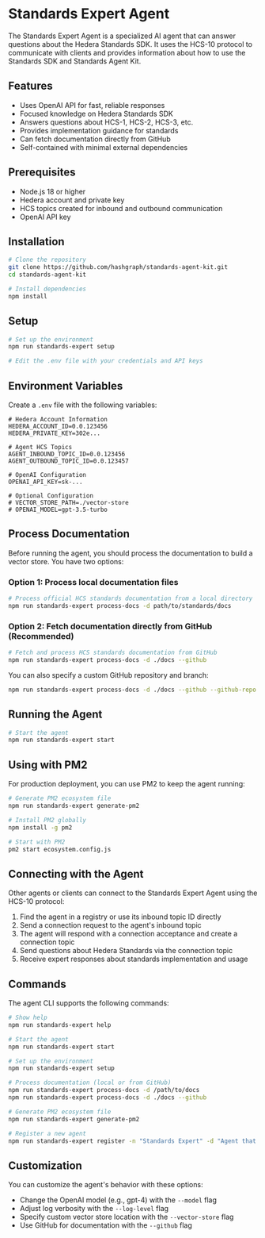 # Standards Expert Agent

The Standards Expert Agent is a specialized AI agent that can answer questions about the Hedera Standards SDK. It uses the HCS-10 protocol to communicate with clients and provides information about how to use the Standards SDK and Standards Agent Kit.

## Features

- Uses OpenAI API for fast, reliable responses
- Focused knowledge on Hedera Standards SDK
- Answers questions about HCS-1, HCS-2, HCS-3, etc.
- Provides implementation guidance for standards
- Can fetch documentation directly from GitHub
- Self-contained with minimal external dependencies

## Prerequisites

- Node.js 18 or higher
- Hedera account and private key
- HCS topics created for inbound and outbound communication
- OpenAI API key

## Installation

```bash
# Clone the repository
git clone https://github.com/hashgraph/standards-agent-kit.git
cd standards-agent-kit

# Install dependencies
npm install
```

## Setup

```bash
# Set up the environment
npm run standards-expert setup

# Edit the .env file with your credentials and API keys
```

## Environment Variables

Create a `.env` file with the following variables:

```
# Hedera Account Information
HEDERA_ACCOUNT_ID=0.0.123456
HEDERA_PRIVATE_KEY=302e...

# Agent HCS Topics
AGENT_INBOUND_TOPIC_ID=0.0.123456
AGENT_OUTBOUND_TOPIC_ID=0.0.123457

# OpenAI Configuration
OPENAI_API_KEY=sk-...

# Optional Configuration
# VECTOR_STORE_PATH=./vector-store
# OPENAI_MODEL=gpt-3.5-turbo
```

## Process Documentation

Before running the agent, you should process the documentation to build a vector store. You have two options:

### Option 1: Process local documentation files

```bash
# Process official HCS standards documentation from a local directory
npm run standards-expert process-docs -d path/to/standards/docs
```

### Option 2: Fetch documentation directly from GitHub (Recommended)

```bash
# Fetch and process HCS standards documentation from GitHub
npm run standards-expert process-docs -d ./docs --github
```

You can also specify a custom GitHub repository and branch:

```bash
npm run standards-expert process-docs -d ./docs --github --github-repo hashgraph-online/hcs-improvement-proposals --github-branch main
```

## Running the Agent

```bash
# Start the agent
npm run standards-expert start
```

## Using with PM2

For production deployment, you can use PM2 to keep the agent running:

```bash
# Generate PM2 ecosystem file
npm run standards-expert generate-pm2

# Install PM2 globally
npm install -g pm2

# Start with PM2
pm2 start ecosystem.config.js
```

## Connecting with the Agent

Other agents or clients can connect to the Standards Expert Agent using the HCS-10 protocol:

1. Find the agent in a registry or use its inbound topic ID directly
2. Send a connection request to the agent's inbound topic
3. The agent will respond with a connection acceptance and create a connection topic
4. Send questions about Hedera Standards via the connection topic
5. Receive expert responses about standards implementation and usage

## Commands

The agent CLI supports the following commands:

```bash
# Show help
npm run standards-expert help

# Start the agent
npm run standards-expert start

# Set up the environment
npm run standards-expert setup

# Process documentation (local or from GitHub)
npm run standards-expert process-docs -d /path/to/docs
npm run standards-expert process-docs -d ./docs --github

# Generate PM2 ecosystem file
npm run standards-expert generate-pm2

# Register a new agent
npm run standards-expert register -n "Standards Expert" -d "Agent that answers questions about Hedera Standards"
```

## Customization

You can customize the agent's behavior with these options:

- Change the OpenAI model (e.g., gpt-4) with the `--model` flag
- Adjust log verbosity with the `--log-level` flag
- Specify custom vector store location with the `--vector-store` flag
- Use GitHub for documentation with the `--github` flag 